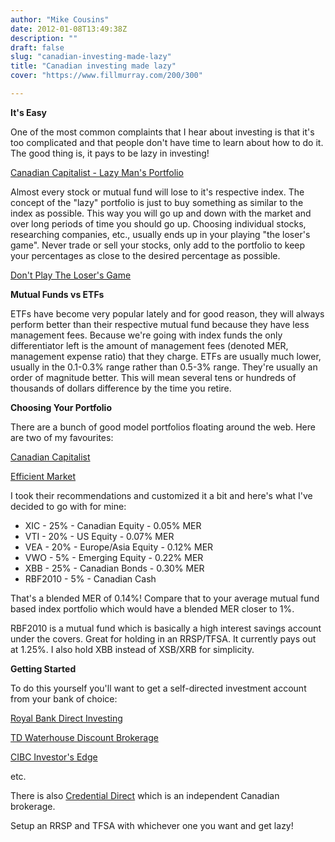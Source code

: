 ```yaml
---
author: "Mike Cousins"
date: 2012-01-08T13:49:38Z
description: ""
draft: false
slug: "canadian-investing-made-lazy"
title: "Canadian investing made lazy"
cover: "https://www.fillmurray.com/200/300"

---
```


**It's Easy**

One of the most common complaints that I hear about investing is that it's too
complicated and that people don't have time to learn about how to do it. The
good thing is, it pays to be lazy in investing!

[Canadian Capitalist - Lazy Man's Portfolio](http://www.canadiancapitalist.com/the-lazy-mans-portfolio/)

Almost every stock or mutual fund will lose to it's respective index. The
concept of the "lazy" portfolio is just to buy something as similar to the index
as possible. This way you will go up and down with the market and over long
periods of time you should go up. Choosing individual stocks, researching
companies, etc., usually ends up in your playing "the loser's game". Never trade
or sell your stocks, only add to the portfolio to keep your percentages as close
to the desired percentage as possible.

[Don't Play The Loser's Game](http://www.businessinsider.com/finally-some-excellent-investment-advice-2011-12)

**Mutual Funds vs ETFs**

ETFs have become very popular lately and for good reason, they will always
perform better than their respective mutual fund because they have less
management fees. Because we're going with index funds the only differentiator
left is the amount of management fees (denoted MER, management expense ratio)
that they charge. ETFs are usually much lower, usually in the 0.1-0.3% range
rather than 0.5-3% range. They're usually an order of magnitude better. This
will mean several tens or hundreds of thousands of dollars difference by the
time you retire.

**Choosing Your Portfolio**

There are a bunch of good model portfolios floating around the web. Here are two
of my favourites:

[Canadian Capitalist](http://www.canadiancapitalist.com/tidying-up-the-sleepy-portfolio/)

[Efficient Market](http://www.efficientmarket.ca/article/Global_ETF_2)

I took their recommendations and customized it a bit and here's what I've
decided to go with for mine:

 * XIC - 25% - Canadian Equity - 0.05% MER
 * VTI - 20% - US Equity - 0.07% MER
 * VEA - 20% - Europe/Asia Equity - 0.12% MER
 * VWO - 5% - Emerging Equity - 0.22% MER
 * XBB - 25% - Canadian Bonds - 0.30% MER
 * RBF2010 - 5% - Canadian Cash

That's a blended MER of 0.14%! Compare that to your average mutual fund based
index portfolio which would have a blended MER closer to 1%.

RBF2010 is a mutual fund which is basically a high interest savings account
under the covers. Great for holding in an RRSP/TFSA. It currently pays out at
1.25%. I also hold XBB instead of XSB/XRB for simplicity.

**Getting Started**

To do this yourself you'll want to get a self-directed investment account from
your bank of choice:

[Royal Bank Direct Investing](http://www.rbcdirectinvesting.com/)

[TD Waterhouse Discount Brokerage](http://www.tdwaterhouse.ca/products-services/investing/discount-brokerage/index.jsp)

[CIBC Investor's Edge](https://www.investorsedge.cibc.com/ie/index.html)

etc.

There is also [Credential Direct](http://www.credentialdirect.com/) which is an independent Canadian brokerage.


Setup an RRSP and TFSA with whichever one you want and get lazy!

